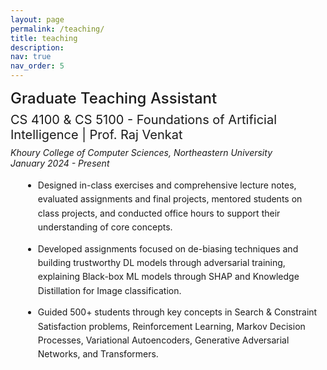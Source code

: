 ```yaml
---
layout: page
permalink: /teaching/
title: teaching
description:
nav: true
nav_order: 5
---
```


<style>
.teaching-entry {
    margin-bottom: 2.5rem;
    padding-bottom: 1.5rem;
    /* border-bottom: 1px solid #e5e5e5; */
}

.teaching-title {
    font-size: 1.5rem;
    font-weight: 500;
    margin-bottom: 0.5rem;
    color: var(--global-theme-color);
}

.teaching-subtitle {
    font-size: 1.25rem;
    margin-bottom: 0.5rem;
}

.teaching-meta {
    font-style: italic;
    color: var(--global-text-color-light);
    margin-bottom: 1rem;
}

.teaching-description {
    margin-left: 1.25rem;
}

.teaching-description ul {
    margin-top: 0.5rem;
}

.teaching-description li {
    margin-bottom: 0.75rem;
    line-height: 1.6;
}
</style>

<div class="post">
  <div class="teaching-entry">
    <div class="teaching-title">Graduate Teaching Assistant</div>
    <div class="teaching-subtitle">CS 4100 & CS 5100 - Foundations of Artificial Intelligence | Prof. Raj Venkat</div>
    <div class="teaching-meta">
      Khoury College of Computer Sciences, Northeastern University<br/>
      January 2024 - Present
    </div>
    <div class="teaching-description">
      <ul>
        <li>Designed in-class exercises and comprehensive lecture notes, evaluated assignments and final projects, mentored students on class projects, and conducted office hours to support their understanding of core concepts.</li>
        <li>Developed assignments focused on de-biasing techniques and building trustworthy DL models through adversarial training, explaining Black-box ML models through SHAP and Knowledge Distillation for Image classification.</li>
        <li>Guided 500+ students through key concepts in Search & Constraint Satisfaction problems, Reinforcement Learning, Markov Decision Processes, Variational Autoencoders, Generative Adversarial Networks, and Transformers.</li>
      </ul>
    </div>
  </div>
</div>